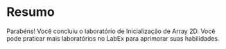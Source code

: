 # Resumo

Parabéns! Você concluiu o laboratório de Inicialização de Array 2D. Você pode praticar mais laboratórios no LabEx para aprimorar suas habilidades.

